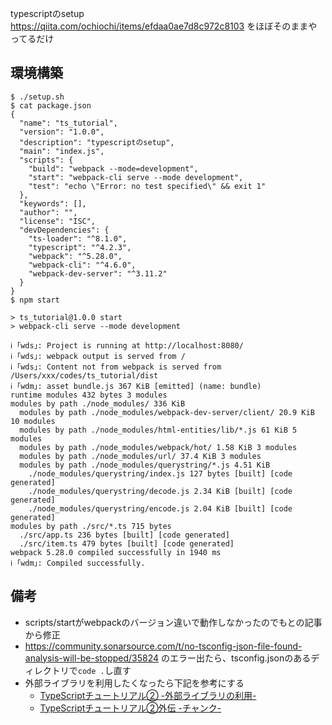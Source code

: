 typescriptのsetup  
https://qiita.com/ochiochi/items/efdaa0ae7d8c972c8103 をほぼそのままやってるだけ

## 環境構築
```
$ ./setup.sh
$ cat package.json
{
  "name": "ts_tutorial",
  "version": "1.0.0",
  "description": "typescriptのsetup",
  "main": "index.js",
  "scripts": {
    "build": "webpack --mode=development",
    "start": "webpack-cli serve --mode development",
    "test": "echo \"Error: no test specified\" && exit 1"
  },
  "keywords": [],
  "author": "",
  "license": "ISC",
  "devDependencies": {
    "ts-loader": "^8.1.0",
    "typescript": "^4.2.3",
    "webpack": "^5.28.0",
    "webpack-cli": "^4.6.0",
    "webpack-dev-server": "^3.11.2"
  }
}
$ npm start

> ts_tutorial@1.0.0 start
> webpack-cli serve --mode development

ℹ ｢wds｣: Project is running at http://localhost:8080/
ℹ ｢wds｣: webpack output is served from /
ℹ ｢wds｣: Content not from webpack is served from /Users/xxx/codes/ts_tutorial/dist
ℹ ｢wdm｣: asset bundle.js 367 KiB [emitted] (name: bundle)
runtime modules 432 bytes 3 modules
modules by path ./node_modules/ 336 KiB
  modules by path ./node_modules/webpack-dev-server/client/ 20.9 KiB 10 modules
  modules by path ./node_modules/html-entities/lib/*.js 61 KiB 5 modules
  modules by path ./node_modules/webpack/hot/ 1.58 KiB 3 modules
  modules by path ./node_modules/url/ 37.4 KiB 3 modules
  modules by path ./node_modules/querystring/*.js 4.51 KiB
    ./node_modules/querystring/index.js 127 bytes [built] [code generated]
    ./node_modules/querystring/decode.js 2.34 KiB [built] [code generated]
    ./node_modules/querystring/encode.js 2.04 KiB [built] [code generated]
modules by path ./src/*.ts 715 bytes
  ./src/app.ts 236 bytes [built] [code generated]
  ./src/item.ts 479 bytes [built] [code generated]
webpack 5.28.0 compiled successfully in 1940 ms
ℹ ｢wdm｣: Compiled successfully.

```

## 備考
- scripts/startがwebpackのバージョン違いで動作しなかったのでもとの記事から修正
- https://community.sonarsource.com/t/no-tsconfig-json-file-found-analysis-will-be-stopped/35824 のエラー出たら、tsconfig.jsonのあるディレクトリで`code .`し直す
- 外部ライブラリを利用したくなったら下記を参考にする
  - [TypeScriptチュートリアル② -外部ライブラリの利用-](https://qiita.com/ochiochi/items/ab234853704cc53af325)
  - [TypeScriptチュートリアル②外伝 -チャンク-](https://qiita.com/ochiochi/items/cc825671f8179126fa70)

